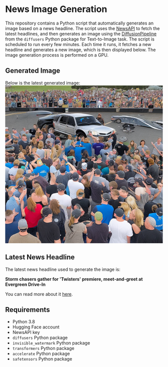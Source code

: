# News Image Generation
This repository contains a Python script that automatically generates an image based on a news headline. The script uses the [NewsAPI](https://newsapi.org/) to fetch the latest headlines, and then generates an image using the [DiffusionPipeline](https://github.com/huggingface/diffusers) from the `diffusers` Python package for Text-to-Image task.
The script is scheduled to run every few minutes. Each time it runs, it fetches a new headline and generates a new image, which is then displayed below. The image generation process is performed on a GPU.

## Generated Image
Below is the latest generated image:
![Generated Image](image.png)

## Latest News Headline
The latest news headline used to generate the image is:

**Storm chasers gather for 'Twisters' premiere, meet-and-greet at Evergreen Drive-In**

You can read more about it [here](https://news.google.com/rss/articles/CBMieGh0dHBzOi8vdHJpYmxpdmUuY29tL2xvY2FsL3dlc3Rtb3JlbGFuZC9zdG9ybS1jaGFzZXJzLWdhdGhlci1mb3ItdHdpc3RlcnMtcHJlbWllcmUtbWVldC1hbmQtZ3JlZXQtYXQtZXZlcmdyZWVuLWRyaXZlLWluL9IBAA?oc=5).

## Requirements
- Python 3.8
- Hugging Face account
- NewsAPI key
- `diffusers` Python package
- `invisible_watermark` Python package
- `transformers` Python package
- `accelerate` Python package
- `safetensors` Python package
